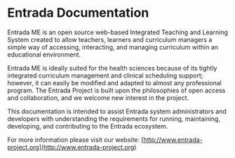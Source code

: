 # Entrada Documentation

Entrada ME is an open source web-based Integrated Teaching and Learning System created to allow teachers, learners and
curriculum managers a simple way of accessing, interacting, and managing curriculum within an educational environment.

Entrada ME is ideally suited for the health sciences because of its tightly integrated curriculum management and clinical
scheduling support; however, it can easily be modified and adapted to almost any professional program. The Entrada
Project is built upon the philosophies of open access and collaboration, and we welcome new interest in the project.

This documentation is intended to assist Entrada system administrators and developers with understanding the requirements 
for running, maintaining, developing, and contributing to the Entrada ecosystem.

For more information please visit our website: [http://www.entrada-project.org](http://www.entrada-project.org)

